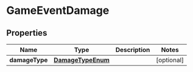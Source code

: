 
# GameEventDamage

## Properties
Name | Type | Description | Notes
------------ | ------------- | ------------- | -------------
**damageType** | [**DamageTypeEnum**](DamageTypeEnum.md) |  |  [optional]



